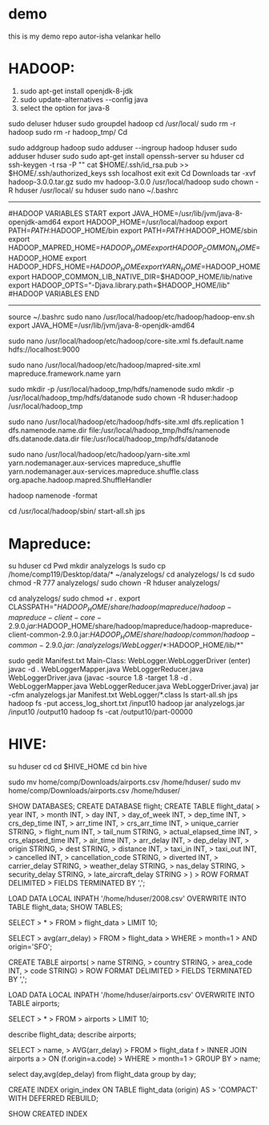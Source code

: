 # demo
this is my demo repo
autor-isha velankar hello

# HADOOP:
1. sudo apt-get install openjdk-8-jdk
2. sudo update-alternatives --config java
3. select the option for java-8

sudo deluser hduser
sudo groupdel hadoop
cd /usr/local/
sudo rm -r hadoop
sudo rm -r hadoop_tmp/
Cd

 sudo addgroup hadoop
sudo adduser --ingroup hadoop hduser
sudo adduser hduser sudo
sudo apt-get install openssh-server
su hduser
cd
ssh-keygen -t rsa -P ""
cat $HOME/.ssh/id_rsa.pub >> $HOME/.ssh/authorized_keys
ssh localhost
exit
exit
Cd Downloads
tar -xvf hadoop-3.0.0.tar.gz
sudo mv hadoop-3.0.0 /usr/local/hadoop
sudo chown -R hduser /usr/local/
su hduser
sudo nano ~/.bashrc
***
#HADOOP VARIABLES START
export JAVA_HOME=/usr/lib/jvm/java-8-openjdk-amd64
export HADOOP_HOME=/usr/local/hadoop
export PATH=$PATH:$HADOOP_HOME/bin
export PATH=$PATH:$HADOOP_HOME/sbin
export HADOOP_MAPRED_HOME=$HADOOP_HOME
export HADOOP_COMMON_HOME=$HADOOP_HOME
export HADOOP_HDFS_HOME=$HADOOP_HOME
export YARN_HOME=$HADOOP_HOME
export HADOOP_COMMON_LIB_NATIVE_DIR=$HADOOP_HOME/lib/native
export HADOOP_OPTS="-Djava.library.path=$HADOOP_HOME/lib"
#HADOOP VARIABLES END
***


source ~/.bashrc
sudo nano /usr/local/hadoop/etc/hadoop/hadoop-env.sh
export JAVA_HOME=/usr/lib/jvm/java-8-openjdk-amd64


sudo nano /usr/local/hadoop/etc/hadoop/core-site.xml
<property>
<name>fs.default.name</name>
<value>hdfs://localhost:9000</value>
</property>

sudo nano /usr/local/hadoop/etc/hadoop/mapred-site.xml
<property>
<name>mapreduce.framework.name</name>
<value>yarn</value>
</property>

sudo mkdir -p /usr/local/hadoop_tmp/hdfs/namenode
sudo mkdir -p /usr/local/hadoop_tmp/hdfs/datanode
sudo chown -R hduser:hadoop /usr/local/hadoop_tmp

sudo nano /usr/local/hadoop/etc/hadoop/hdfs-site.xml
<property>
<name>dfs.replication</name>
<value>1</value>
</property>
<property>
<name>dfs.namenode.name.dir</name>
<value>file:/usr/local/hadoop_tmp/hdfs/namenode</value>
</property>
<property>
<name>dfs.datanode.data.dir</name>
<value>file:/usr/local/hadoop_tmp/hdfs/datanode</value>
</property>

sudo nano /usr/local/hadoop/etc/hadoop/yarn-site.xml
<property>
<name>yarn.nodemanager.aux-services</name>
<value>mapreduce_shuffle</value>
</property>
<property>
<name>yarn.nodemanager.aux-services.mapreduce.shuffle.class</name>
<value>org.apache.hadoop.mapred.ShuffleHandler</value>
</property>

hadoop namenode -format

cd /usr/local/hadoop/sbin/
start-all.sh
jps

# Mapreduce:

su hduser
cd
Pwd
mkdir analyzelogs
ls
sudo cp /home/comp119/Desktop/data/* ~/analyzelogs/
cd analyzelogs/
ls
cd
sudo chmod -R 777 analyzelogs/
sudo chown -R hduser analyzelogs/

cd analyzelogs/
sudo chmod +r *.*
export CLASSPATH="$HADOOP_HOME/share/hadoop/mapreduce/hadoop-mapreduce-client-core-2.9.0.jar:$HADOOP_HOME/share/hadoop/mapreduce/hadoop-mapreduce-client-common-2.9.0.jar:$HADOOP_HOME/share/hadoop/common/hadoop-common-2.9.0.jar:~/analyzelogs/WebLogger/*:$HADOOP_HOME/lib/*"

sudo gedit Manifest.txt
Main-Class: WebLogger.WebLoggerDriver (enter)
javac -d . WebLoggerMapper.java WebLoggerReducer.java WebLoggerDriver.java
(javac -source 1.8 -target 1.8 -d . WebLoggerMapper.java WebLoggerReducer.java WebLoggerDriver.java)
 jar -cfm analyzelogs.jar Manifest.txt WebLogger/*.class
ls
start-all.sh
jps
hadoop fs -put access_log_short.txt /input10
hadoop jar analyzelogs.jar /input10 /output10
hadoop fs -cat /output10/part-00000

# HIVE:

su hduser
cd
cd $HIVE_HOME
cd bin
hive

sudo mv home/comp/Downloads/airports.csv /home/hduser/
sudo mv home/comp/Downloads/airports.csv /home/hduser/

SHOW DATABASES;
CREATE DATABASE flight;
CREATE TABLE flight_data(
    >    year INT,
    >    month INT,
    >    day INT,
    >    day_of_week INT,
    >    dep_time INT,
    >    crs_dep_time INT,
    >    arr_time INT,
    >    crs_arr_time INT,
    >    unique_carrier STRING,
    >    flight_num INT,
    >    tail_num STRING,
    >    actual_elapsed_time INT,
    >    crs_elapsed_time INT,
    >    air_time INT,
    >    arr_delay INT,
    >    dep_delay INT,
    >    origin STRING,
    >    dest STRING,
    >    distance INT,
    >    taxi_in INT,
    >    taxi_out INT,
    >    cancelled INT,
    >    cancellation_code STRING,
    >    diverted INT,
    >    carrier_delay STRING,
    >    weather_delay STRING,
    >    nas_delay STRING,
    >    security_delay STRING,
    >    late_aircraft_delay STRING
    > )
    > ROW FORMAT DELIMITED
    > FIELDS TERMINATED BY ',';

LOAD DATA LOCAL INPATH '/home/hduser/2008.csv' OVERWRITE INTO TABLE flight_data;
SHOW TABLES;

SELECT
    >    *
    > FROM
    >    flight_data
    > LIMIT 10; 

SELECT
    >    avg(arr_delay)
    > FROM
    >    flight_data
    > WHERE
    >    month=1
    >    AND origin='SFO';

CREATE TABLE airports(
    >    name STRING,
    >    country STRING,
    >    area_code INT,
    >    code STRING)
    > ROW FORMAT DELIMITED
    > FIELDS TERMINATED BY ',';

LOAD DATA LOCAL INPATH '/home/hduser/airports.csv' OVERWRITE INTO TABLE airports;

SELECT
    >    *
    > FROM
    >    airports
    > LIMIT 10;

describe flight_data;
describe  airports;

SELECT
    >    name,
    >    AVG(arr_delay)
    > FROM
    >    flight_data f
    >    INNER JOIN airports a
    >    ON (f.origin=a.code)
    > WHERE
    >    month=1
    > GROUP BY
    >    name;

select day,avg(dep_delay) from flight_data group by day;

CREATE INDEX origin_index ON TABLE flight_data (origin) AS
    > 'COMPACT' WITH DEFERRED REBUILD;

SHOW CREATED INDEX

